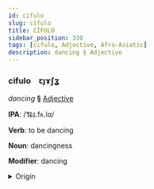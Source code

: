 ```yaml
---
id: cifulo
slug: cifulo
title: CİFULO
sidebar_position: 330
tags: [cifulo, Adjective, Afro-Asiatic]
description: dancing § Adjective
---
```


### cifulo&emsp;<span kind="abugida">ꞇȷɤʃʓ</span>

*dancing* **§** [Adjective](../../tags/Adjective)

**IPA**: /ˈt͡ɕɪ.fʌ.lɑ/

**Verb**: to be dancing

**Noun**: dancingness

**Modifier**: dancing

<details>
    <summary>Origin</summary>
    Amharic č̣əfära [tʃʼɨfəra]<br/>
    <em>Afro-Asiatic Language Family</em>
</details>